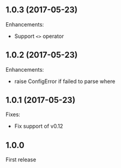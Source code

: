 ## 1.0.3 (2017-05-23)

Enhancements:

* Support `<>` operator

## 1.0.2 (2017-05-23)

Enhancements:

* raise ConfigError if failed to parse where

## 1.0.1 (2017-05-23)

Fixes:

* Fix support of v0.12

## 1.0.0

First release
